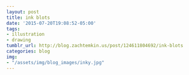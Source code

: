 ```yaml
---
layout: post
title: ink blots
date: '2015-07-20T19:08:52-05:00'
tags:
- illustration
- drawing
tumblr_url: http://blog.zachtemkin.us/post/124611804692/ink-blots
categories: blog
img:
- "/assets/img/blog_images/inky.jpg" 
---
```

